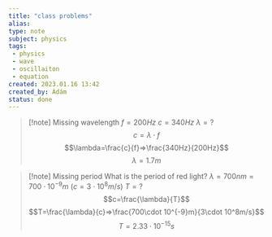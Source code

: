 ```yaml
---
title: "class problems"
alias: 
type: note
subject: physics
tags:
 - physics
 - wave
 - oscillaiton
 - equation
created: 2023.01.16 13:42
created_by: Ádám
status: done  
---
```

>[!note] Missing wavelength
>$f=200Hz$
>$c=340Hz$
>$\lambda=?$
>$$c=\lambda\cdot f$$
>$$\lambda=\frac{c}{f}=>\frac{340Hz}{200Hz}$$
>$$\lambda=1.7m$$

>[!note] Missing period
>What is the period of red light?
>$\lambda=700nm=700\cdot 10^{-9}m$
>($c=3\cdot 10^8m/s$)
>$T=?$
>$$c=\frac{\lambda}{T}$$
>$$T=\frac{\lambda}{c}=>\frac{700\cdot 10^{-9}m}{3\cdot 10^8m/s}$$
>$$T=2.33\cdot 10^{-15}s$$


